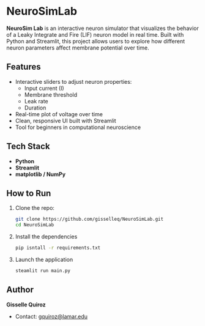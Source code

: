 # NeuroSimLab

**NeuroSim Lab** is an interactive neuron simulator that visualizes the behavior of a Leaky Integrate and Fire (LIF) neuron model in real time. Built with Python and Streamlit, this project allows users to explore how different neuron parameters affect membrane potential over time. 

## Features
- Interactive sliders to adjust neuron properties:
  - Input current (I)
  - Membrane threshold
  - Leak rate
  - Duration
- Real-time plot of voltage over time
- Clean, responsive UI built with Streamlit
- Tool for beginners in computational neuroscience

## Tech Stack
- **Python**
- **Streamlit** 
- **matplotlib / NumPy**
  
## How to Run
1. Clone the repo:

   ```bash
   git clone https://github.com/gisselleq/NeuroSimLab.git
   cd NeuroSimLab

2. Install the dependencies

   ```bash
   pip isntall -r requirements.txt


4. Launch the application
   ```bash
   steamlit run main.py


## Author
**Gisselle Quiroz**
- Contact: gquiroz@lamar.edu


